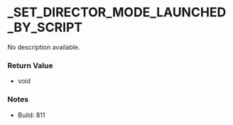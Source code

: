 # _SET_DIRECTOR_MODE_LAUNCHED_BY_SCRIPT

No description available.

### Return Value
* void

### Notes
* Build: 811

